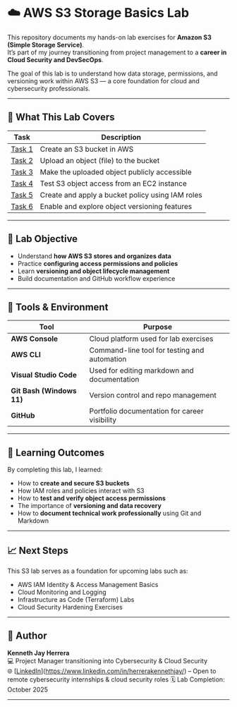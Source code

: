 # ☁️ AWS S3 Storage Basics Lab

This repository documents my hands-on lab exercises for **Amazon S3 (Simple Storage Service)**.  
It’s part of my journey transitioning from project management to a **career in Cloud Security and DevSecOps**.  

The goal of this lab is to understand how data storage, permissions, and versioning work within AWS S3 — a core foundation for cloud and cybersecurity professionals.

---

## 🧠 What This Lab Covers

| Task | Description |
|------|--------------|
| [Task 1](docs/S3-Storage-Basics/Task1-Create-Bucket.md) | Create an S3 bucket in AWS |
| [Task 2](docs/S3-Storage-Basics/Task2-Upload-Object.md) | Upload an object (file) to the bucket |
| [Task 3](docs/S3-Storage-Basics/Task3-Make-Object-Public.md) | Make the uploaded object publicly accessible |
| [Task 4](docs/S3-Storage-Basics/Task4-Test-Connectivity.md) | Test S3 object access from an EC2 instance |
| [Task 5](docs/S3-Storage-Basics/Task5-Create-Bucket-Policy.md) | Create and apply a bucket policy using IAM roles |
| [Task 6](docs/S3-Storage-Basics/Task6-Explore-Versioning.md) | Enable and explore object versioning features |

---

## 🧩 Lab Objective

- Understand **how AWS S3 stores and organizes data**
- Practice **configuring access permissions and policies**
- Learn **versioning and object lifecycle management**
- Build documentation and GitHub workflow experience

---

## 🧰 Tools & Environment

| Tool | Purpose |
|------|----------|
| **AWS Console** | Cloud platform used for lab exercises |
| **AWS CLI** | Command-line tool for testing and automation |
| **Visual Studio Code** | Used for editing markdown and documentation |
| **Git Bash (Windows 11)** | Version control and repo management |
| **GitHub** | Portfolio documentation for career visibility |

---

## 🧠 Learning Outcomes

By completing this lab, I learned:
- How to **create and secure S3 buckets**
- How IAM roles and policies interact with S3
- How to **test and verify object access permissions**
- The importance of **versioning and data recovery**
- How to **document technical work professionally** using Git and Markdown

---

## 📈 Next Steps

This S3 lab serves as a foundation for upcoming labs such as:
- AWS IAM Identity & Access Management Basics  
- Cloud Monitoring and Logging  
- Infrastructure as Code (Terraform) Labs  
- Cloud Security Hardening Exercises

---

## 📜 Author

**Kenneth Jay Herrera**  
💻 Project Manager transitioning into Cybersecurity & Cloud Security  
🌐 [[LinkedIn](#)](https://www.linkedin.com/in/herrerakennethjay/) – Open to remote cybersecurity internships & cloud security roles
🗓️ Lab Completion: October 2025  

---
